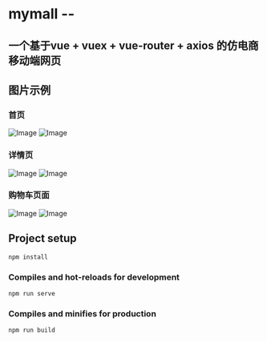 # mymall -- 
## 一个基于vue + vuex + vue-router + axios 的仿电商移动端网页

## 图片示例
### 首页
![Image](https://github.com/TheWarming/mymall/blob/main/src/assets/example/Home1.png)
![Image](https://github.com/TheWarming/mymall/blob/main/src/assets/example/Home2.png)

### 详情页
![Image](https://github.com/TheWarming/mymall/blob/main/src/assets/example/Detail1.png)
![Image](https://github.com/TheWarming/mymall/blob/main/src/assets/example/Detail2.png)

### 购物车页面
![Image](https://github.com/TheWarming/mymall/blob/main/src/assets/example/Cart1.png)
![Image](https://github.com/TheWarming/mymall/blob/main/src/assets/example/Cart2.png)

## Project setup
```
npm install
```

### Compiles and hot-reloads for development
```
npm run serve
```

### Compiles and minifies for production
```
npm run build
```
